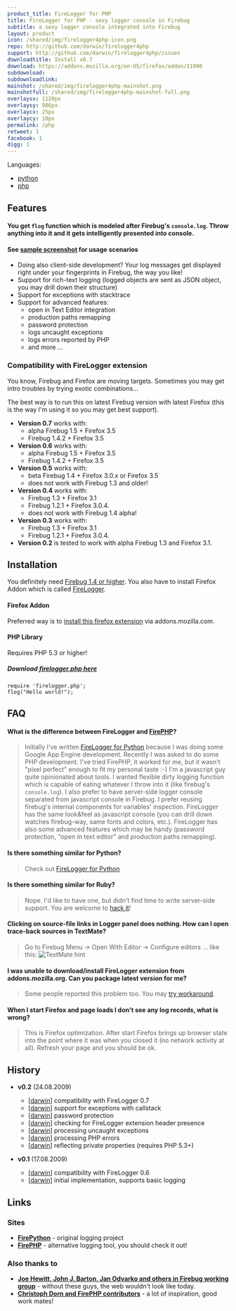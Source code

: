 ```yaml
---
product_title: FireLogger for PHP
title: FireLogger for PHP - sexy logger console in Firebug
subtitle: a sexy logger console integrated into Firebug
layout: product
icon: /shared/img/firelogger4php-icon.png
repo: http://github.com/darwin/firelogger4php
support: http://github.com/darwin/firelogger4php/issues
downloadtitle: Install v0.7
download: https://addons.mozilla.org/en-US/firefox/addon/11090
subdownload: 
subdownloadlink:
mainshot: /shared/img/firelogger4php-mainshot.png
mainshotfull: /shared/img/firelogger4php-mainshot-full.png
overlaysx: 1120px
overlaysy: 986px
overlaycx: 25px
overlaycy: 10px
permalink: /php
retweet: 1
facebook: 1
digg: 1
---
```


<div class="more-box">
    <span class="languages">Languages:</span>
    <ul class="alt-menu php">
        <li><a class="alt-item-python" href="/">python</a></li>
        <li><a class="alt-item-php" href="/php">php</a></li>
    </ul>
</div>

## Features

#### You get `flog` function which is modeled after Firebug's `console.log`. Throw anything into it and it gets intelligently presented into console.

#### See [sample screenshot](/shared/img/firelogger4php-mainshot-full.png) for usage scenarios

* Doing also client-side development? Your log messages get displayed right under your fingerprints in Firebug, the way you like!
* Support for rich-text logging (logged objects are sent as JSON object, you may drill down their structure)
* Support for exceptions with stacktrace
* Support for advanced features:
  * open in Text Editor integration
  * production paths remapping
  * password protection
  * logs uncaught exceptions
  * logs errors reported by PHP
  * and more ...

### Compatibility with FireLogger extension

You know, Firebug and Firefox are moving targets. Sometimes you may get intro troubles by trying exotic combinations...

The best way is to run this on latest Firebug version with latest Firefox (this is the way I'm using it so you may get best support).

* **Version 0.7** works with:
  * alpha Firebug 1.5 + Firefox 3.5
  * Firebug 1.4.2 + Firefox 3.5
* **Version 0.6** works with:
  * alpha Firebug 1.5 + Firefox 3.5
  * Firebug 1.4.2 + Firefox 3.5
* **Version 0.5** works with:
  * beta Firebug 1.4 + Firefox 3.0.x or Firefox 3.5
  * does not work with Firebug 1.3 and older!
* **Version 0.4** works with:
  * Firebug 1.3 + Firefox 3.1 
  * Firebug 1.2.1 + Firefox 3.0.4. 
  * does not work with Firebug 1.4 alpha!
* **Version 0.3** works with:
  * Firebug 1.3 + Firefox 3.1 
  * Firebug 1.2.1 + Firefox 3.0.4. 
* **Version 0.2** is tested to work with alpha Firebug 1.3 and Firefox 3.1.

## Installation

You definitely need [Firebug 1.4 or higher][firebug]. You also have to install Firefox Addon which is called [FireLogger][firelogger].

#### Firefox Addon
Preferred way is to [install this firefox extension][firelogger] via addons.mozilla.com.

#### PHP Library

Requires PHP 5.3 or higher!

##### Download [firelogger.php here][repo]

    require 'firelogger.php';
    flog("Hello world!");

## FAQ

#### What is the difference between FireLogger and [FirePHP](http://www.firephp.org/)?
> Initially I've written [FireLogger for Python](http://firepython.binaryage.com) because I was doing some Google App Engine development. Recently I was asked to do some PHP development. I've tried FirePHP, it worked for me, but it wasn't "pixel perfect" enough to fit my personal taste :-) I'm a javascript guy quite opinionated about tools. I wanted flexible dirty logging function which is capable of eating whatever I throw into it (like firebug's `console.log`). I also prefer to have server-side logger console separated from javascript console in Firebug. I prefer reusing firebug's internal components for variables' inspection. FireLogger has the same look&feel as javascript console (you can drill down watches firebug-way, same fonts and colors, etc.). FireLogger has also some advanced features which may be handy (password protection, "open in text editor" and production paths remapping).

#### Is there something similar for Python?
> Check out [FireLogger for Python](http://firepython.binaryage.com)

#### Is there something similar for Ruby?
> Nope. I'd like to have one, but didn't find time to write server-side support. You are welcome to [hack it](http://wiki.github.com/darwin/firelogger)!

#### Clicking on source-file links in Logger panel does nothing. How can I open trace-back sources in TextMate?
> Go to Firebug Menu -> Open With Editor -> Configure editors ... like this: ![TextMate hint][textmate-hint]

#### I was unable to download/install FireLogger extension from addons.mozilla.org. Can you package latest version for me?
> Some people reported this problem too. You may [try workaround][workaround].

#### When I start Firefox and page loads I don't see any log records, what is wrong?
> This is Firefox optimization. After start Firefox brings up browser state into the point where it was when you closed it (no network activity at all). Refresh your page and you should be ok.

## History

* **v0.2** (24.08.2009)
  * [[darwin][darwin]] compatibility with FireLogger 0.7
  * [[darwin][darwin]] support for exceptions with callstack
  * [[darwin][darwin]] password protection
  * [[darwin][darwin]] checking for FireLogger extension header presence
  * [[darwin][darwin]] processing uncaught exceptions
  * [[darwin][darwin]] processing PHP errors
  * [[darwin][darwin]] reflecting private properties (requires PHP 5.3+)

* **v0.1** (17.08.2009)
  * [[darwin][darwin]] compatibility with FireLogger 0.6
  * [[darwin][darwin]] initial implementation, supports basic logging

## Links

### Sites

* **[FirePython](http://firepython.binaryage.com)** - original logging project
* **[FirePHP](http://firephp.org)** - alternative logging tool, you should check it out!

### Also thanks to

* **[Joe Hewitt, John J. Barton, Jan Odvarko and others in Firebug working group][firebug-team]** - without these guys, the web wouldn't look like today.
* **[Christoph Dorn and FirePHP contributors][firephp-authors]** - a lot of inspiration, good work mates!

[firebug]: https://addons.mozilla.org/en-US/firefox/addon/1843
[firelogger]: https://addons.mozilla.org/en-US/firefox/addon/11090
[repo]: http://github.com/darwin/firelogger4php
[workaround]: http://getsatisfaction.com/xrefresh/topics/unable_to_download_rainbow_for_firebug
[darwin]:http://github.com/darwin
[firebug-team]:http://getfirebug.com/workingGroup
[firephp-authors]:http://www.christophdorn.com/
[textmate-hint]:http://cloud.github.com/downloads/darwin/firepython/TextMateWithFirePython.png
